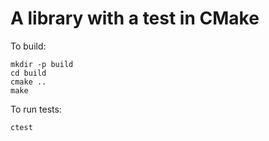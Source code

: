 # A library with a test in CMake

To build:

```
mkdir -p build
cd build
cmake ..
make
```

To run tests:

```
ctest
```
